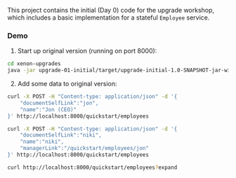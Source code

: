 This project contains the initial (Day 0) code for the upgrade workshop, which includes a basic implementation for a stateful `Employee` service.

### Demo

1. Start up original version (running on port 8000):

```bash
cd xenon-upgrades
java -jar upgrade-01-initial/target/upgrade-initial-1.0-SNAPSHOT-jar-with-dependencies.jar --port=8000 --id=host8000 --sandbox=upgrade-01-initial/target/sandboxdb
```

2. Add some data to original version:

```bash
curl -X POST -H "Content-type: application/json" -d '{
    "documentSelfLink":"jon",
    "name":"Jon (CEO)"
}' http://localhost:8000/quickstart/employees

curl -X POST -H "Content-type: application/json" -d '{
    "documentSelfLink":"niki",
    "name":"niki",
    "managerLink":"/quickstart/employees/jon"
}' http://localhost:8000/quickstart/employees

curl http://localhost:8000/quickstart/employees?expand
```
